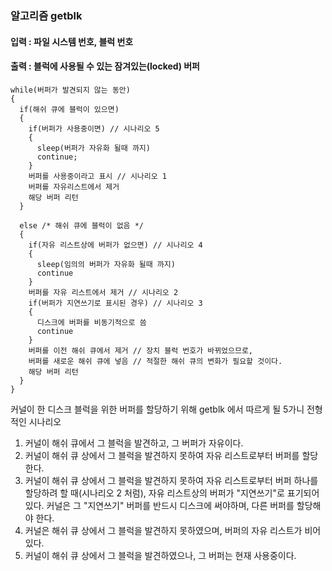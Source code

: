 ### 알고리즘 getblk

#### 입력 : 파일 시스템 번호, 블럭 번호
#### 출력 : 블럭에 사용될 수 있는 잠겨있는(locked) 버퍼

```
while(버퍼가 발견되지 않는 동안)
{
  if(해쉬 큐에 블럭이 있으면)
  {
    if(버퍼가 사용중이면) // 시나리오 5
    {
      sleep(버퍼가 자유화 될때 까지)
      continue;
    }
    버퍼를 사용중이라고 표시 // 시나리오 1
    버퍼를 자유리스트에서 제거
    해당 버퍼 리턴
  }

  else /* 해쉬 큐에 블럭이 없음 */
  {
    if(자유 리스트상에 버퍼가 없으면) // 시나리오 4
    {
      sleep(임의의 버퍼가 자유화 될때 까지)
      continue
    }
    버퍼를 자유 리스트에서 제거 // 시나리오 2
    if(버퍼가 지연쓰기로 표시된 경우) // 시나리오 3
    {
      디스크에 버퍼를 비동기적으로 씀
      continue
    }
    버퍼를 이전 해쉬 큐에서 제거 // 장치 블럭 번호가 바뀌었으므로,
    버퍼를 새로운 해쉬 큐에 넣음 // 적절한 해쉬 큐의 변화가 필요할 것이다.
    해당 버퍼 리턴
  }
}

```


커널이 한 디스크 블럭을 위한 버퍼를 할당하기 위해 getblk 에서 따르게 될 5가니 전형적인 시나리오

1. 커널이 해쉬 큐에서 그 블럭을 발견하고, 그 버퍼가 자유이다.
2. 커널이 해쉬 큐 상에서 그 블럭을 발견하지 못하여 자유 리스트로부터 버퍼를 할당한다.
3. 커널이 해쉬 큐 상에서 그 블럭을 발견하지 못하여 자유 리스트로부터 버퍼 하나를 할당하려 할 때(시나리오 2 처럼), 자유 리스트상의 버퍼가 "지연쓰기"로 표기되어 있다. 커널은 그 "지연쓰기" 버퍼를 반드시 디스크에 써야하며, 다른 버퍼를 할당해야 한다.
4. 커널은 해쉬 큐 상에서 그 블럭을 발견하지 못하였으며, 버퍼의 자유 리스트가 비어 있다.
5. 커널이 해쉬 큐 상에서 그 블럭을 발견하였으나, 그 버퍼는 현재 사용중이다.
